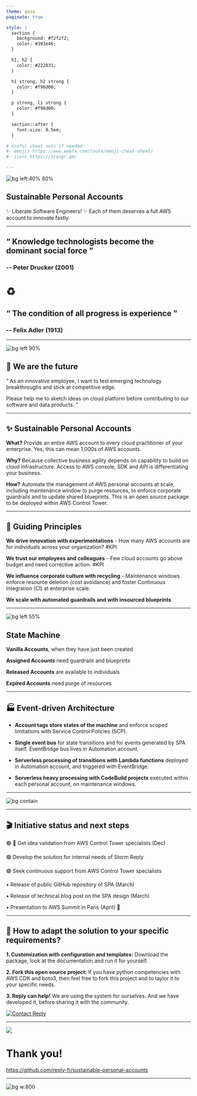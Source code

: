 ```yaml
---
theme: gaia
paginate: true

style: |
  section {
    background: #f2f2f2;
    color: #393e46;
  }

  h1, h2 {
    color: #222831;
  }

  h1 strong, h2 strong {
    color: #f96d00;
  }

  p strong, li strong {
    color: #f96d00;
  }

  section::after {
    font-size: 0.5em;
  }

# Useful cheat sets if needed:
#- emojis https://www.webfx.com/tools/emoji-cheat-sheet/
#- icons https://icongr.am/

---
```

<!-- _paginate: false -->
<!-- _class: lead -->

![bg left:40% 80%](https://d2908q01vomqb2.cloudfront.net/fc074d501302eb2b93e2554793fcaf50b3bf7291/2021/06/02/Figure-1.-Example-of-a-basic-organization.jpg)

## __Sustainable Personal Accounts__

:sparkles: Liberate Software Engineers! :sparkles:
Each of them deserves a full AWS account to innovate fastly.

---
<!-- _class: lead -->
## __“ Knowledge technologists become the dominant social force ”__
### -- Peter Drucker (2001)

# :recycle:

## __“ The condition of all progress is experience ”__
### -- Felix Adler (1913)

---
<!-- _paginate: false -->
![bg left 90%](./media/backlog-generation.svg)

## <!-- fit -->:dancers: We are the future

“ As an innovative employee,
I want to test emerging technology breakthroughs and stick at competitive edge.

Please help me to sketch ideas on cloud platform before contributing to our software and data products. ”

---

## :sparkles: Sustainable Personal Accounts

__What?__ Provide an entire AWS account to every cloud practitioner of your enterprise. Yes, this can mean 1,000s of AWS accounts.

__Why?__ Because collective business agility depends on capability to build on cloud infrastructure. Access to AWS console, SDK and API is differentiating your business.

__How?__ Automate the management of AWS personal accounts at scale, including maintenance window to purge resources, to enforce corporate guardrails and to update shared blueprints. This is an open source package to be deployed within AWS Control Tower.

<!--
---
## __Sustainable Personal Accounts__
1. Guiding Principles
2. State Machine
3. Event-driven Architecture
4. Initiative status and next steps
5. How to adapt the solution to your specific requirements?

-->

---
## :rainbow: Guiding Principles

<!--
What is making this project different?

Let us explain the mental models that explain our terms of reference, and related Key Performance Indicators.
-->

__We drive innovation with experimentations__ - How many AWS accounts are for individuals across your organization? #KPI

__We trust our employees and colleagues__ - Few cloud accounts go above budget and need corrective action. #KPI

__We influence corporate culture with recycling__ - Maintenance windows enforce resource deletion (cost avoidance) and foster Continuous Integration (CI) at enterprise scale.

__We scale with automated guardrails and with insourced blueprints__

---
![bg left 55%](./media/state-machine-vertical.svg)

## State Machine

__Vanilla Accounts__, when they have just been created

<!--
The recommended way to create accounts is to use the factory created by AWS Control Tower in AWS Service Catalog. You can also integrate an existing AWS account but this is adding a lot of manual work and should be avoided.
-->

__Assigned Accounts__ need guardrails and blueprints

<!--
When accounts have been assigned, they need to be prepared according to corporate policies and to automation practice. Security team will provide guardrails, such as IAM roles that can be used in corporate SIEM. DevOps team may provide a set of tools useful to developers, including automated CI/CD backend.
-->

__Released Accounts__ are available to individuals

<!--
Accounts are released once they have been duly prepared. This is the period in time where software engineers can leverage their personal account and achieve maximum innovation speed.
-->

__Expired Accounts__ need purge of resources

<!--
Maintenance window can very from one day to several months, depending of your corporate policy. On expiration, accounts are purged from existing and then considered as vanilla accounts again.
-->

---
## :factory: Event-driven Architecture

* __Account tags store states of the machine__ and enforce scoped limitations with Service Control Policies (SCP).

* __Single event bus__ for state transitions and for events generated by SPA itself. EventBridge bus lives in Automation account.

* __Serverless processing of transitions with Lambda functions__ deployed in Automation account, and triggered with EventBridge.

* __Serverless heavy processing with CodeBuild projects__ executed within each personal account, on maintenance windows.

<!--
Heavy processing include: the update of guardrails, the update of corporate blueprints, and the purge of cloud resources.
-->

---
<!-- _paginate: false -->
![bg contain](./media/reference-architecture.svg)

---
## :clapper: Initiative status and next steps

🟢 🚩 Get idea validation from AWS Control Tower specialists (Dec)

🟢 Develop the solution for internal needs of Storm Reply

🟢 Seek continuous support from AWS Control Tower specialists

▪️ Release of public GitHub repository of SPA (March)

▪️ Release of technical blog post on the SPA design (March)

▪️ Presentation to AWS Summit in Paris (April) 🏁

---
## <!--fit--> :beers: How to adapt the solution to your specific requirements?

__1. Customization with configuration and templates:__ Download the package, look at the documentation and run it for yourself.

__2. Fork this open source project:__ If you have python competencies with AWS CDK and boto3, then feel free to fork this project and to taylor it to your specific needs.

__3. Reply can help!__ We are using the system for ourselves. And we have developed it, before sharing it with the community.


[![Contact Reply](https://d11wkw82a69pyn.cloudfront.net/siteassets/images/logos/companies/reply-corporate-logo.png)](https://www.reply.com/)

---
<!-- _class: lead -->
![](https://icongr.am/octicons/git-pull-request.svg?size=256&color=f96d00)

# Thank you!

https://github.com/reply-fr/sustainable-personal-accounts

---
<!-- _paginate: false -->
<!-- _class: lead -->
![bg w:800](./media/reply-logo.png)
